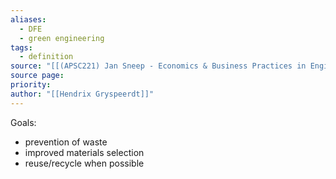 ```yaml
---
aliases:
  - DFE
  - green engineering
tags:
  - definition
source: "[[(APSC221) Jan Sneep - Economics & Business Practices in Engineering.pdf#page=35&selection=20,0,23,11|(APSC221) Jan Sneep - Economics & Business Practices in Engineering, page 35]]"
source page: 
priority: 
author: "[[Hendrix Gryspeerdt]]"
---
```

Goals:
- prevention of waste
- improved materials selection
- reuse/recycle when possible
